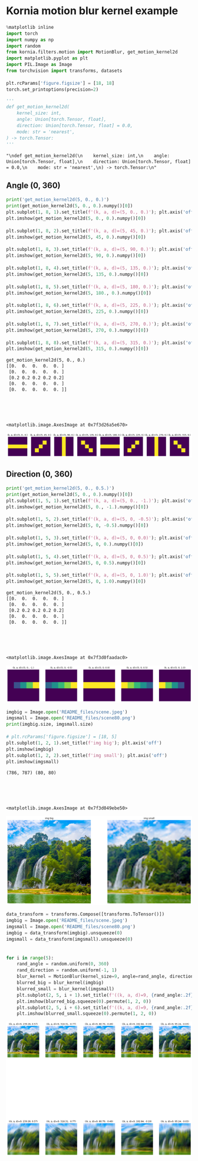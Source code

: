 # Kornia motion blur kernel example


```python
%matplotlib inline
import torch
import numpy as np
import random
from kornia.filters.motion import MotionBlur, get_motion_kernel2d
import matplotlib.pyplot as plt
import PIL.Image as Image
from torchvision import transforms, datasets

plt.rcParams['figure.figsize'] = [18, 18]
torch.set_printoptions(precision=2)
```


```python
'''
def get_motion_kernel2d(
    kernel_size: int,
    angle: Union[torch.Tensor, float],
    direction: Union[torch.Tensor, float] = 0.0,
    mode: str = 'nearest',
) -> torch.Tensor:
'''
```




    "\ndef get_motion_kernel2d(\n    kernel_size: int,\n    angle: Union[torch.Tensor, float],\n    direction: Union[torch.Tensor, float] = 0.0,\n    mode: str = 'nearest',\n) -> torch.Tensor:\n"



## Angle (0, 360)


```python
print('get_motion_kernel2d(5, 0., 0.)')
print(get_motion_kernel2d(5, 0., 0.).numpy()[0])
plt.subplot(1, 8, 1).set_title(f'(k, a, d)=(5, 0., 0.)'); plt.axis('off')
plt.imshow(get_motion_kernel2d(5, 0., 0.).numpy()[0])

plt.subplot(1, 8, 2).set_title(f'(k, a, d)=(5, 45, 0.)'); plt.axis('off')
plt.imshow(get_motion_kernel2d(5, 45, 0.).numpy()[0])

plt.subplot(1, 8, 3).set_title(f'(k, a, d)=(5, 90, 0.)'); plt.axis('off')
plt.imshow(get_motion_kernel2d(5, 90, 0.).numpy()[0])

plt.subplot(1, 8, 4).set_title(f'(k, a, d)=(5, 135, 0.)'); plt.axis('off')
plt.imshow(get_motion_kernel2d(5, 135, 0.).numpy()[0])

plt.subplot(1, 8, 5).set_title(f'(k, a, d)=(5, 180, 0.)'); plt.axis('off')
plt.imshow(get_motion_kernel2d(5, 180., 0.).numpy()[0])

plt.subplot(1, 8, 6).set_title(f'(k, a, d)=(5, 225, 0.)'); plt.axis('off')
plt.imshow(get_motion_kernel2d(5, 225, 0.).numpy()[0])

plt.subplot(1, 8, 7).set_title(f'(k, a, d)=(5, 270, 0.)'); plt.axis('off')
plt.imshow(get_motion_kernel2d(5, 270, 0.).numpy()[0])

plt.subplot(1, 8, 8).set_title(f'(k, a, d)=(5, 315, 0.)'); plt.axis('off')
plt.imshow(get_motion_kernel2d(5, 315, 0.).numpy()[0])
```

    get_motion_kernel2d(5, 0., 0.)
    [[0.  0.  0.  0.  0. ]
     [0.  0.  0.  0.  0. ]
     [0.2 0.2 0.2 0.2 0.2]
     [0.  0.  0.  0.  0. ]
     [0.  0.  0.  0.  0. ]]





    <matplotlib.image.AxesImage at 0x7f3d26a5e670>




    
![png](README_files/README_4_2.png)
    


## Direction (0, 360)


```python
print('get_motion_kernel2d(5, 0., 0.5.)')
print(get_motion_kernel2d(5, 0., 0.).numpy()[0])
plt.subplot(1, 5, 1).set_title(f'(k, a, d)=(5, 0., -1.)'); plt.axis('off')
plt.imshow(get_motion_kernel2d(5, 0., -1.).numpy()[0])

plt.subplot(1, 5, 2).set_title(f'(k, a, d)=(5, 0, -0.5)'); plt.axis('off')
plt.imshow(get_motion_kernel2d(5, 0, -0.5).numpy()[0])

plt.subplot(1, 5, 3).set_title(f'(k, a, d)=(5, 0, 0.0)'); plt.axis('off')
plt.imshow(get_motion_kernel2d(5, 0, 0.).numpy()[0])

plt.subplot(1, 5, 4).set_title(f'(k, a, d)=(5, 0, 0.5)'); plt.axis('off')
plt.imshow(get_motion_kernel2d(5, 0, 0.5).numpy()[0])

plt.subplot(1, 5, 5).set_title(f'(k, a, d)=(5, 0, 1.0)'); plt.axis('off')
plt.imshow(get_motion_kernel2d(5, 0, 1.0).numpy()[0])
```

    get_motion_kernel2d(5, 0., 0.5.)
    [[0.  0.  0.  0.  0. ]
     [0.  0.  0.  0.  0. ]
     [0.2 0.2 0.2 0.2 0.2]
     [0.  0.  0.  0.  0. ]
     [0.  0.  0.  0.  0. ]]





    <matplotlib.image.AxesImage at 0x7f3d0faadac0>




    
![png](README_files/README_6_2.png)
    



```python
imgbig = Image.open('README_files/scene.jpeg')
imgsmall = Image.open('README_files/scene80.png')
print(imgbig.size, imgsmall.size)

# plt.rcParams['figure.figsize'] = [18, 5]
plt.subplot(1, 2, 1).set_title(f'img big'); plt.axis('off')
plt.imshow(imgbig)
plt.subplot(1, 2, 2).set_title(f'img small'); plt.axis('off')
plt.imshow(imgsmall)
```

    (786, 787) (80, 80)





    <matplotlib.image.AxesImage at 0x7f3d049ebe50>




    
![png](README_files/README_7_2.png)
    



```python
data_transform = transforms.Compose([transforms.ToTensor()])
imgbig = Image.open('README_files/scene.jpeg')
imgsmall = Image.open('README_files/scene80.png')
imgbig = data_transform(imgbig).unsqueeze(0)
imgsmall = data_transform(imgsmall).unsqueeze(0)


for i in range(5):
    rand_angle = random.uniform(0, 360)
    rand_direction = random.uniform(-1, 1)
    blur_kernel = MotionBlur(kernel_size=9, angle=rand_angle, direction=rand_direction, border_type='replicate')
    blurred_big = blur_kernel(imgbig)
    blurred_small = blur_kernel(imgsmall)
    plt.subplot(2, 5, i + 1).set_title(f'((k, a, d)=9, {rand_angle:.2f}, {rand_direction:.2f})'); plt.axis('off')
    plt.imshow(blurred_big.squeeze(0).permute(1, 2, 0))
    plt.subplot(2, 5, i + 6).set_title(f'((k, a, d)=9, {rand_angle:.2f}, {rand_direction:.2f})'); plt.axis('off')
    plt.imshow(blurred_small.squeeze(0).permute(1, 2, 0))
```


    
![png](README_files/README_8_0.png)
    
